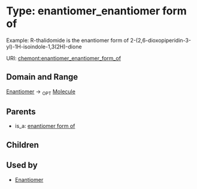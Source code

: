 
# Type: enantiomer_enantiomer form of


Example:  R-thalidomide is the enantiomer form of 2-(2,6-dioxopiperidin-3-yl)-1H-isoindole-1,3(2H)-dione

URI: [chemont:enantiomer_enantiomer_form_of](https://w3id.org/chemont/enantiomer_enantiomer_form_of)


## Domain and Range

[Enantiomer](Enantiomer.md) ->  <sub>OPT</sub> [Molecule](Molecule.md)

## Parents

 *  is_a: [enantiomer form of](enantiomer_form_of.md)

## Children


## Used by

 * [Enantiomer](Enantiomer.md)
